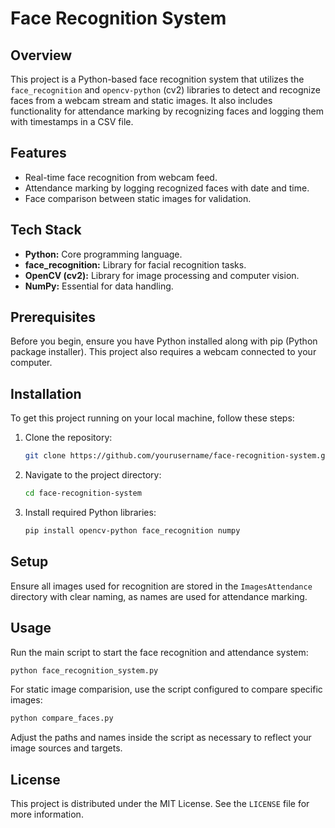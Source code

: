 # Face Recognition System

## Overview
This project is a Python-based face recognition system that utilizes the `face_recognition` and `opencv-python` (cv2) libraries to detect and recognize faces from a webcam stream and static images. It also includes functionality for attendance marking by recognizing faces and logging them with timestamps in a CSV file.

## Features
- Real-time face recognition from webcam feed.
- Attendance marking by logging recognized faces with date and time.
- Face comparison between static images for validation.

## Tech Stack
- **Python:** Core programming language.
- **face_recognition:** Library for facial recognition tasks.
- **OpenCV (cv2):** Library for image processing and computer vision.
- **NumPy:** Essential for data handling.

## Prerequisites
Before you begin, ensure you have Python installed along with pip (Python package installer). This project also requires a webcam connected to your computer.

## Installation
To get this project running on your local machine, follow these steps:
1. Clone the repository:
   ```bash
   git clone https://github.com/yourusername/face-recognition-system.git
2. Navigate to the project directory:
   ```bash
   cd face-recognition-system
3. Install required Python libraries:
   ```bash
   pip install opencv-python face_recognition numpy

## Setup
Ensure all images used for recognition are stored in the `ImagesAttendance` directory with clear naming, as names are used for attendance marking.

## Usage
Run the main script to start the face recognition and attendance system:
```bash
python face_recognition_system.py
```
For static image comparision, use the script configured to compare specific images:
```bash
python compare_faces.py
```
Adjust the paths and names inside the script as necessary to reflect your image sources and targets.

## License
This project is distributed under the MIT License. See the `LICENSE` file for more information.
